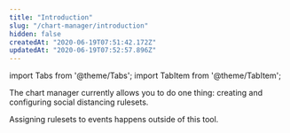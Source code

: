 ```yaml
---
title: "Introduction"
slug: "/chart-manager/introduction"
hidden: false
createdAt: "2020-06-19T07:51:42.172Z"
updatedAt: "2020-06-19T07:52:57.896Z"
---
```


import Tabs from '@theme/Tabs';
import TabItem from '@theme/TabItem';

The chart manager currently allows you to do one thing: creating and configuring social distancing rulesets.

Assigning rulesets to events happens outside of this tool.
